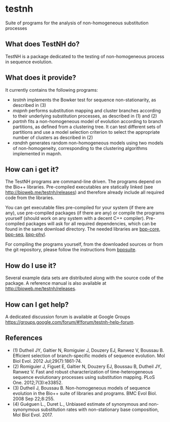 # testnh
Suite of programs for the analysis of non-homogeneous substitution processes

## What does TestNH do?

TestNH is a package dedicated to the testing of non-homogeneous process in sequence evolution.

## What does it provide?

It currently contains the following programs:

- *testnh* implements the Bowker test for sequence non-stationarity, as described in (3)
- *mapnh* performs substitution mapping and cluster branches according to their underlying substitution processes, as described in (1) and (2)
- *partnh* fits a non-homogeneous model of evolution according to branch partitions, as defined from a clustering tree. It can test different sets of partitions and use a model selection criterion to select the appropriate number of clusters as described in (2)
- *randnh* generates random non-homogeneous models using two models of non-homogeneity, corresponding to the clustering algorithms implemented in mapnh.

## How can i get it?

The TestNH programs are command-line driven. The programs depend on
the Bio++ libraries. Pre-compiled executables are statically linked
(see http://bioweb.me/testnh/releases) and therefore already include
all required code from the libraries.


You can get executable files pre-compiled for your system (if there
are any), use pre-compiled packages (if there are any) or compile the
programs yourself (should work on any system with a decent C++
compiler). Pre-compiled packages will ask for all required
dependencies, which can be found in the same download directory. The
needed libraries are [bpp-core](https://github.com/BioPP/bpp-core),
[bpp-seq](https://github.com/BioPP/bpp-seq),
[bpp-phyl](https://github.com/BioPP/bpp-phyl).



For compiling the programs yourself, from the downloaded sources or
from the git repository, please follow the instructions from
[bppsuite](https://github.com/BioPP/bppsuite).



## How do I use it?

Several example data sets are distributed along with the source code
of the package. A reference manual is also available at
http://bioweb.me/testnh/releases.

## How can I get help?

A dedicated discussion forum is available at Google Groups
https://groups.google.com/forum/#!forum/testnh-help-forum.

## References

- (1) Dutheil JY, Galtier N, Romiguier J, Douzery EJ, Ranwez V, Boussau B. Efficient selection of branch-specific models of sequence evolution. Mol Biol Evol. 2012 Jul;29(7):1861-74.
- (2) Romiguier J, Figuet E, Galtier N, Douzery EJ, Boussau B, Dutheil JY, Ranwez V. Fast and robust characterization of time-heterogeneous sequence evolutionary processes using substitution mapping. PLoS One. 2012;7(3):e33852.
- (3) Dutheil J, Boussau B. Non-homogeneous models of sequence evolution in the Bio++ suite of libraries and programs. BMC Evol Biol. 2008 Sep 22;8:255.
- (4) Guéguen L., Duret L., Unbiased estimate of synonymous and non-synonymous substitution rates with non-stationary base composition, Mol Biol Evol. 2017.
